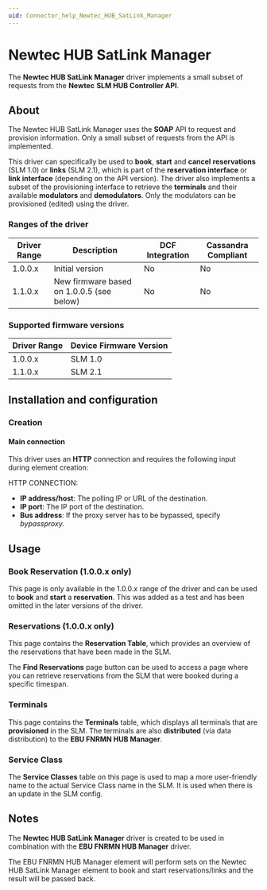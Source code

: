 ```yaml
---
uid: Connector_help_Newtec_HUB_SatLink_Manager
---
```


# Newtec HUB SatLink Manager

The **Newtec HUB SatLink Manager** driver implements a small subset of requests from the **Newtec** **SLM HUB Controller API**.

## About

The Newtec HUB SatLink Manager uses the **SOAP** API to request and provision information. Only a small subset of requests from the API is implemented.

This driver can specifically be used to **book**, **start** and **cancel** **reservations** (SLM 1.0) or **links** (SLM 2.1), which is part of the **reservation interface** or **link interface** (depending on the API version). The driver also implements a subset of the provisioning interface to retrieve the **terminals** and their available **modulators** and **demodulators**. Only the modulators can be provisioned (edited) using the driver.

### Ranges of the driver

| **Driver Range** | **Description**                           | **DCF Integration** | **Cassandra Compliant** |
|------------------|-------------------------------------------|---------------------|-------------------------|
| 1.0.0.x          | Initial version                           | No                  | No                      |
| 1.1.0.x          | New firmware based on 1.0.0.5 (see below) | No                  | No                      |

### Supported firmware versions

| **Driver Range** | **Device Firmware Version** |
|------------------|-----------------------------|
| 1.0.0.x          | SLM 1.0                     |
| 1.1.0.x          | SLM 2.1                     |

## Installation and configuration

### Creation

#### Main connection

This driver uses an **HTTP** connection and requires the following input during element creation:

HTTP CONNECTION:

- **IP address/host**: The polling IP or URL of the destination.
- **IP port**: The IP port of the destination.
- **Bus address**: If the proxy server has to be bypassed, specify *bypassproxy.*

## Usage

### Book Reservation (1.0.0.x only)

This page is only available in the 1.0.0.x range of the driver and can be used to **book** and **start** a **reservation**. This was added as a test and has been omitted in the later versions of the driver.

### Reservations (1.0.0.x only)

This page contains the **Reservation Table**, which provides an overview of the reservations that have been made in the SLM.

The **Find Reservations** page button can be used to access a page where you can retrieve reservations from the SLM that were booked during a specific timespan.

### Terminals

This page contains the **Terminals** table, which displays all terminals that are **provisioned** in the SLM. The terminals are also **distributed** (via data distribution) to the **EBU FNRMN HUB Manager**.

### Service Class

The **Service Classes** table on this page is used to map a more user-friendly name to the actual Service Class name in the SLM. It is used when there is an update in the SLM config.

## Notes

The **Newtec HUB SatLink Manager** driver is created to be used in combination with the **EBU FNRMN HUB Manager** driver.

The EBU FNRMN HUB Manager element will perform sets on the Newtec HUB SatLink Manager element to book and start reservations/links and the result will be passed back.
